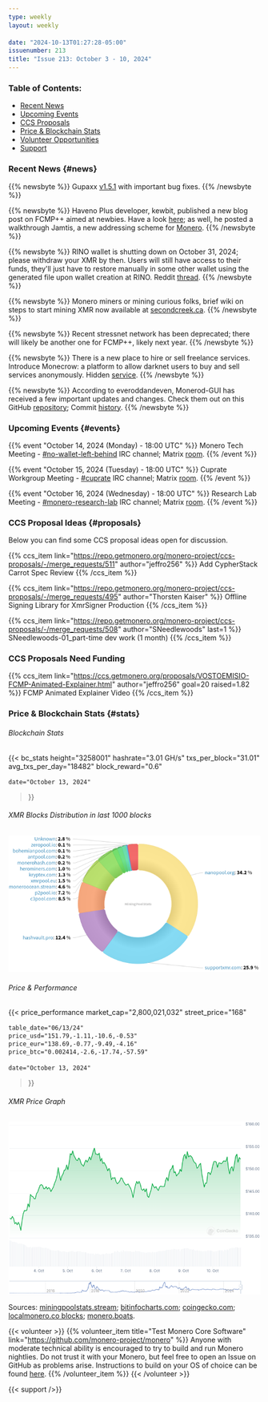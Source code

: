 ```yaml
---
type: weekly
layout: weekly

date: "2024-10-13T01:27:28-05:00"
issuenumber: 213
title: "Issue 213: October 3 - 10, 2024"
---
```


### Table of Contents:

- [Recent News](#news)
- [Upcoming Events](#events)
- [CCS Proposals](#proposals)
- [Price & Blockchain Stats](#stats)
- [Volunteer Opportunities](#volunteer)
- [Support](#support)

### Recent News {#news}

{{% newsbyte %}}
Gupaxx [v1.5.1](https://github.com/Cyrix126/gupaxx/releases/tag/v1.5.1) with important bug fixes.
{{% /newsbyte %}}

{{% newsbyte %}}
Haveno Plus developer, kewbit, published a new blog post on FCMP++ aimed at newbies. Have a look [here](https://kewbit.org/in-simple-terms-monero-fcmp-explained/); as well, he posted a walkthrough Jamtis, a new addressing scheme for [Monero](https://kewbit.org/understanding-jamtis-a-new-address-format-for-monero/).
{{% /newsbyte %}}

{{% newsbyte %}}
RINO wallet is shutting down on October 31, 2024; please withdraw your XMR by then. Users will still have access to their funds, they'll just have to restore manually in some other wallet using the generated file upon wallet creation at RINO. Reddit [thread](https://redlib.zaggy.nl/r/Monero/comments/1fwmhto/rino_wallet_closing_down_end_of_october/).
{{% /newsbyte %}}

{{% newsbyte %}}
Monero miners or mining curious folks, brief wiki on steps to start mining XMR now available at [secondcreek.ca](https://secondcreek.ca/xmr/).
{{% /newsbyte %}}

{{% newsbyte %}}
Recent stressnet network has been deprecated; there will likely be another one for FCMP++, likely next year.
{{% /newsbyte %}}

{{% newsbyte %}}
There is a new place to hire or sell freelance services. Introduce Monecrow: a platform to allow darknet users to buy and sell services anonymously. Hidden [service](http://monecrowruqdvzh7spxlyyq5ze7ytoetk4r7yb2pshbqvtrtpvcvtwyd.onion/).
{{% /newsbyte %}}

{{% newsbyte %}}
According to everoddandeven, Monerod-GUI has received a few important updates and changes. Check them out on this GitHub [repository](https://github.com/everoddandeven/monerod-gui); Commit [history](https://github.com/everoddandeven/monerod-gui/commits/main/).
{{% /newsbyte %}}

### Upcoming Events {#events}

{{% event "October 14, 2024 (Monday) - 18:00 UTC" %}}
Monero Tech Meeting - [#no-wallet-left-behind](irc://irc.libera.chat/#no-wallet-left-behind) IRC channel; Matrix [room](https://matrix.to/#/#no-wallet-left-behind:monero.social).
{{% /event %}}

{{% event "October 15, 2024 (Tuesday) - 18:00 UTC" %}}
Cuprate Workgroup Meeting - [#cuprate](irc://irc.libera.chat/#cuprate) IRC channel; Matrix [room](https://matrix.to/#/#cuprate:monero.social).
{{% /event %}}

{{% event "October 16, 2024 (Wednesday) - 18:00 UTC" %}}
Research Lab Meeting - [#monero-research-lab](irc://irc.libera.chat/#monero-research-lab) IRC channel; Matrix [room](https://matrix.to/#/#monero-research-lab:monero.social).
{{% /event %}}

### CCS Proposal Ideas {#proposals}

Below you can find some CCS proposal ideas open for discussion.

{{% ccs_item link="https://repo.getmonero.org/monero-project/ccs-proposals/-/merge_requests/511" author="jeffro256" %}}
Add CypherStack Carrot Spec Review
{{% /ccs_item %}}

{{% ccs_item link="https://repo.getmonero.org/monero-project/ccs-proposals/-/merge_requests/495" author="Thorsten Kaiser" %}}
Offline Signing Library for XmrSigner Production
{{% /ccs_item %}}

{{% ccs_item link="https://repo.getmonero.org/monero-project/ccs-proposals/-/merge_requests/508" author="SNeedlewoods" last=1 %}}
SNeedlewoods-01_part-time dev work (1 month)
{{% /ccs_item %}}

### CCS Proposals Need Funding

{{% ccs_item link="https://ccs.getmonero.org/proposals/VOSTOEMISIO-FCMP-Animated-Explainer.html" author="jeffro256" goal=20 raised=1.82 %}}
FCMP Animated Explainer Video
{{% /ccs_item %}}

### Price & Blockchain Stats {#stats}

###### Blockchain Stats

{{< bc_stats
	height="3258001"
	hashrate="3.01 GH/s"
	txs_per_block="31.01"
	avg_txs_per_day="18482"
	block_reward="0.6"

	date="October 13, 2024"
>}}

###### XMR Blocks Distribution in last 1000 blocks

![Hashrate Pool Distribution Pie Chart](./hash.png)

###### Price & Performance

{{< price_performance
	market_cap="2,800,021,032"
	street_price="168"

	table_date="06/13/24"
	price_usd="151.79,-1.11,-10.6,-0.53"
	price_eur="138.69,-0.77,-9.49,-4.16"
	price_btc="0.002414,-2.6,-17.74,-57.59"

	date="October 13, 2024"
>}}

###### XMR Price Graph

![XMR Price Graph](./price.png)

Sources: [miningpoolstats.stream](https://miningpoolstats.stream/monero); [bitinfocharts.com](https://bitinfocharts.com/monero/); [coingecko.com](https://www.coingecko.com/en/coins/monero); [localmonero.co blocks](https://localmonero.co/blocks); [monero.boats](https://monero.boats/).

{{< volunteer >}}
{{% volunteer_item title="Test Monero Core Software" link="https://github.com/monero-project/monero" %}}
Anyone with moderate technical ability is encouraged to try to build and run Monero nightlies. Do not trust it with your Monero, but feel free to open an Issue on GitHub as problems arise. Instructions to build on your OS of choice can be found [here](https://github.com/monero-project/monero#compiling-monero-from-source). 
{{% /volunteer_item %}}
{{< /volunteer >}}

{{< support />}}
